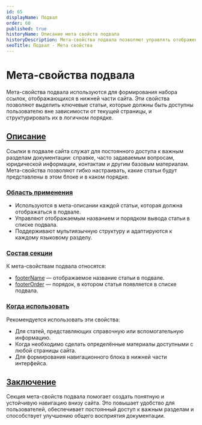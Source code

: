 ```yaml
---
id: 65
displayName: Подвал
order: 60
published: true
historyName: Описание мета свойств подвала
historyDescription: Мета-свойства подвала позволяют управлять отображением ссылок на статьи в нижней части сайта.
seoTitle: Подвал - Мета свойства
---
```


# Мета-свойства подвала

Мета-свойства подвала используются для формирования набора ссылок, отображающихся в нижней части сайта. Эти свойства
позволяют выделить ключевые статьи, которые должны быть доступны пользователю вне зависимости от текущей страницы,
и структурировать их в логичном порядке.


## [Описание](description)

Ссылки в подвале сайта служат для постоянного доступа к важным разделам документации: справке, часто задаваемым вопросам,
юридической информации, контактам и другим базовым материалам. Мета-свойства позволяют гибко настраивать, какие статьи
будут представлены в этом блоке и в каком порядке.


### [Область применения](usage)

- Используются в мета-описании каждой статьи, которая должна отображаться в подвале.
- Управляют отображаемым названием и порядком вывода статьи в списке подвала.
- Поддерживают мультиязычную структуру и адаптируются к каждому языковому разделу.


### [Состав секции](section-content)

К мета-свойствам подвала относятся:

- [footerName]([38]) — отображаемое название статьи в подвале.
- [footerOrder]([39]) — порядок, в котором статья появляется в списке подвала.


### [Когда использовать](when-to-use)

Рекомендуется использовать эти свойства:

- Для статей, представляющих справочную или вспомогательную информацию.
- Когда необходимо сделать определённые материалы доступными с любой страницы сайта.
- Для формирования навигационного блока в нижней части интерфейса.


## [Заключение](conclusion)

Секция мета-свойств подвала помогает создать понятную и устойчивую навигацию внизу сайта. Это повышает удобство
для пользователей, обеспечивает постоянный доступ к важным разделам и способствует улучшению общего восприятия документации.
